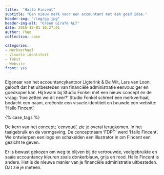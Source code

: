 ```yaml
---
title:  "Hallo Fincent"
subtitle: "Een nieuw merk voor een accountant met een goed idee."
header-img: "/img/gg.jpg"
header-img-alt: "Green Girafe ALT"
date: 2016-12-01 10:27:01
author: Theo
collection: case

categories: 
- Merkverhaal 
– Visuele identiteit 
– Tekst 
– Website
front: yes
---
```

Eigenaar van het accountancykantoor Ligterink & De Wit, Lars van Loon, gelooft dat het uitbesteden van financiële administratie eenvoudiger en goedkoper kan. Hij kwam bij Studio Fonkel met een nieuw concept én de vraag: ‘hoe zetten we dit neer?’ Studio Fonkel schreef een merkverhaal, bedacht een naam, creëerde een visuele identiteit en bouwde een website: ‘Hallo Fincent’.

{% case_tags %}

De kern van het concept; ‘eenvoud’, zie je overal terugkomen. In het taalgebruik en de vormgeving. De conceptnaam ‘FDPT’ werd ‘Hallo Fincent’. We ontwierpen een logo en schakelden een illustrator in om Fincent een gezicht te geven.    

Er is bewust gekozen om weg te blijven bij de vertrouwde, veelgebruikte en saaie accountancy kleuren zoals donkerblauw, grijs en rood. Hallo Fincent is anders. Het is de nieuwe manier van je financiële administratie uitbesteden. Dat zie je meteen.